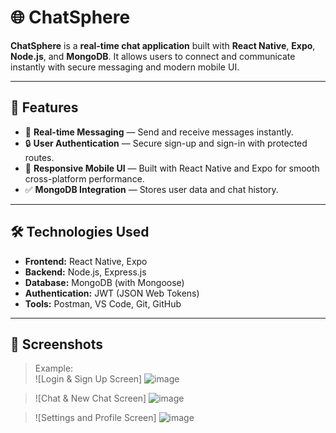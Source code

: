 # 🌐 ChatSphere

**ChatSphere** is a **real-time chat application** built with **React Native**, **Expo**, **Node.js**, and **MongoDB**. It allows users to connect and communicate instantly with secure messaging and modern mobile UI.

---

## 🚀 Features

- 💬 **Real-time Messaging** — Send and receive messages instantly.
- 🔒 **User Authentication** — Secure sign-up and sign-in with protected routes.
- 📱 **Responsive Mobile UI** — Built with React Native and Expo for smooth cross-platform performance.
- ✅ **MongoDB Integration** — Stores user data and chat history.

---

## 🛠️ Technologies Used

- **Frontend:** React Native, Expo
- **Backend:** Node.js, Express.js
- **Database:** MongoDB (with Mongoose)
- **Authentication:** JWT (JSON Web Tokens)
- **Tools:** Postman, VS Code, Git, GitHub

---

## 📸 Screenshots

> Example:  
> ![Login & Sign Up Screen]
> ![image](https://github.com/user-attachments/assets/b283cc14-e688-4eed-b8bd-d6e215dbbf6f)

> ![Chat & New Chat Screen]
![image](https://github.com/user-attachments/assets/a992ff21-1b47-467c-a0a4-235baa9c0581)

> ![Settings and Profile Screen]
![image](https://github.com/user-attachments/assets/97bc7b55-3dce-46cd-aae0-c8d98acb275e)



